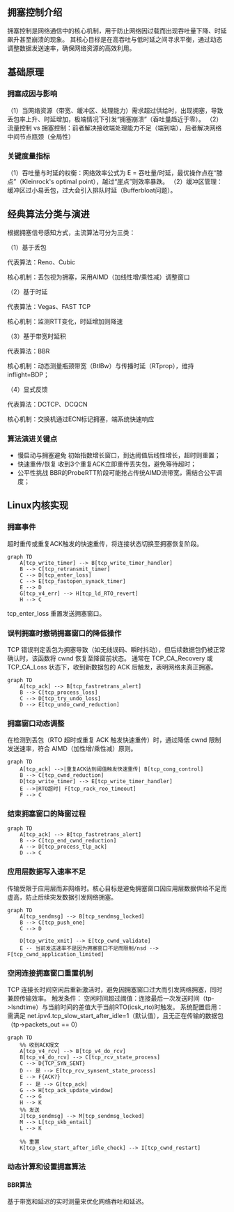## 拥塞控制介绍
拥塞控制是网络通信中的核心机制，用于防止网络因过载而出现吞吐量下降、时延飙升甚至崩溃的现象。
其核心目标是在高吞吐与低时延之间寻求平衡，通过动态调整数据发送速率，确保网络资源的高效利用。

## 基础原理
### 拥塞成因与影响
（1）当网络资源（带宽、缓冲区、处理能力）需求超过供给时，出现拥塞，导致丢包率上升、时延增加，极端情况下引发“拥塞崩溃”（吞吐量趋近于零）。
（2）流量控制 vs 拥塞控制：前者解决接收端处理能力不足（端到端），后者解决网络中间节点瓶颈（全局性）
### 关键度量指标
（1）吞吐量与时延的权衡：网络效率公式为 E = 吞吐量/时延，最优操作点在“膝点”（Kleinrock's optimal point），越过“崖点”则效率暴跌。
（2）缓冲区管理：缓冲区过小易丢包，过大会引入排队时延（Bufferbloat问题）。

## 经典算法分类与演进
根据拥塞信号感知方式，主流算法可分为三类：

（1）基于丢包

代表算法：Reno、Cubic

核心机制：丢包视为拥塞，采用AIMD（加线性增/乘性减）调整窗口

（2）基于时延

代表算法：Vegas、FAST TCP

核心机制：监测RTT变化，时延增加则降速

（3）基于带宽时延积

代表算法：BBR

核心机制：动态测量瓶颈带宽（BtlBw）与传播时延（RTprop），维持inflight=BDP；

（4）显式反馈

代表算法：DCTCP、DCQCN	

核心机制：交换机通过ECN标记拥塞，端系统快速响应

### 算法演进关键点
+ 慢启动与拥塞避免
  初始指数增长窗口，到达阈值后线性增长，超时则重置；
+ 快速重传/恢复
  收到3个重复ACK立即重传丢失包，避免等待超时；
+ 公平性挑战
  BBR的ProbeRTT阶段可能抢占传统AIMD流带宽，需结合公平调度；

## Linux内核实现
### 拥塞事件
超时重传或重复ACK触发的快速重传，将连接状态切换至拥塞恢复阶段。
```mermaid
graph TD
    A[tcp_write_timer] --> B[tcp_write_timer_handler]
    B --> C[tcp_retransmit_timer]
    C --> D[tcp_enter_loss]
    C --> E[tcp_fastopen_synack_timer]
    E --> D
    G[tcp_v4_err] --> H[tcp_ld_RTO_revert]
    H --> C
```
tcp_enter_loss 重置发送拥塞窗口。

### 误判拥塞时撤销拥塞窗口的降低操作
 TCP 错误判定丢包为拥塞导致（如无线误码、瞬时抖动），但后续数据包仍被正常确认时，该函数将 cwnd 恢复至降窗前状态。
 通常在 TCP_CA_Recovery 或 TCP_CA_Loss 状态下，收到新数据包的 ACK 后触发，表明网络未真正拥塞。
```mermaid
graph TD
    A[tcp_ack] --> B[tcp_fastretrans_alert]
    B --> C[tcp_process_loss]
    C --> D[tcp_try_undo_loss]
    D --> E[tcp_undo_cwnd_reduction]
```

### 拥塞窗口动态调整
在检测到丢包（RTO 超时或重复 ACK 触发快速重传）时，通过降低 cwnd 限制发送速率，符合 AIMD（加性增/乘性减）原则。
```mermaid
graph TD
    A[tcp_ack] -->|重复ACK达到阈值触发快速重传| B[tcp_cong_control]
    B --> C[tcp_cwnd_reduction]
    D[tcp_write_timer] --> E[tcp_write_timer_handler]
    E -->|RTO超时| F[tcp_rack_reo_timeout]
    F --> C
```

### 结束拥塞窗口的降窗过程
```mermaid
graph TD
    A[tcp_ack] --> B[tcp_fastretrans_alert]
    B --> C[tcp_end_cwnd_reduction]
    A --> D[tcp_process_tlp_ack]
    D --> C
```

### 应用层数据写入速率不足
传输受限于应用层而非网络时。核心目标是避免拥塞窗口因应用层数据供给不足而虚高，防止后续突发数据引发网络拥塞。
```mermaid
graph TD
    A[tcp_sendmsg] --> B[tcp_sendmsg_locked]
    B --> C[tcp_push_one]
    C --> D

    D[tcp_write_xmit] --> E[tcp_cwnd_validate]
    E -- 当前发送速率不是因为拥塞窗口不足而限制/nsd --> F[tcp_cwnd_application_limited]
```
### 空闲连接拥塞窗口重置机制
TCP 连接长时间空闲后重新激活时，避免因拥塞窗口过大而引发网络拥塞，同时兼顾传输效率。
触发条件：
空闲时间超过阈值：连接最后一次发送时间（tp->lsndtime）与当前时间的差值大于当前RTO(icsk_rto)时触发。
系统配置启用：需满足 net.ipv4.tcp_slow_start_after_idle=1（默认值），且无正在传输的数据包（tp->packets_out == 0）
```mermaid
graph TD
    %% 收到ACK报文
    A[tcp_v4_rcv] --> B[tcp_v4_do_rcv]
    B[tcp_v4_do_rcv] --> C[tcp_rcv_state_process]
    C --> D{TCP_SYN_SENT}
    D -- 是 --> E[tcp_rcv_synsent_state_process]
    E --> F{ACK?}
    F -- 是 --> G[tcp_ack]
    G --> H[tcp_ack_update_window]
    C --> G
    H --> K
    %% 发送
    J[tcp_sendmsg] --> M[tcp_sendmsg_locked]
    M --> L[tcp_skb_entail]
    L --> K

    %% 重置
    K[tcp_slow_start_after_idle_check] --> I[tcp_cwnd_restart]
```
### 动态计算和设置拥塞算法
#### BBR算法
基于带宽和延迟的实时测量来优化网络吞吐和延迟。
